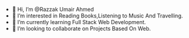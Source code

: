 - 👋 Hi, I’m @Razzak Umair Ahmed
- 👀 I’m interested in Reading Books,Listening to Music And Travelling.
- 🌱 I’m currently learning Full Stack Web Development.
- 💞️ I’m looking to collaborate on Projects Based On Web.

<!---
r-u-a4/r-u-a4 is a ✨ special ✨ repository because its `README.md` (this file) appears on your GitHub profile.
You can click the Preview link to take a look at your changes.
--->
